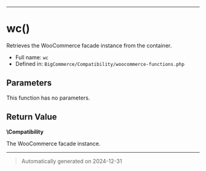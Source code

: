 ***

# wc()

Retrieves the WooCommerce facade instance from the container.




* Full name: `wc`
* Defined in: `BigCommerce/Compatibility/woocommerce-functions.php`

## Parameters

This function has no parameters.

## Return Value

**\Compatibility**

The WooCommerce facade instance.

***
> Automatically generated on 2024-12-31
